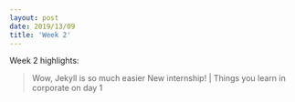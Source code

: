 ```yaml
---
layout: post
date: 2019/13/09
title: 'Week 2'
---
```


Week 2 highlights:
>Wow, Jekyll is so much easier
>New internship!  | Things you learn in corporate on day 1